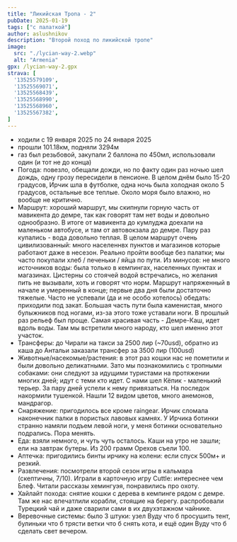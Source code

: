 ```yaml
---
title: "Ликийская Тропа - 2"
pubDate: 2025-01-19
tags: ["с палаткой"]
author: aslushnikov
description: "Второй поход по ликийской тропе"
image:
  src: "./lycian-way-2.webp"
  alt: "Armenia"
gpx: /lycian-way-2.gpx
strava: [
  '13525579109',
  '13525569071',
  '13525568439',
  '13525568990',
  '13525568960',
  '13525567382',
]
---
```


- ходили с 19 января 2025 по 24 января 2025
- прошли 101.18км, подняли 3294м
- газ был резьбовой, закупали 2 баллона по 450мл, использовали один (и тот не до конца) 
- Погода: повезло, обещали дожди, но по факту один раз ночью шел дождь, одну грозу пересидели в пенсионе. В целом днём было 15-20 градусов, Ирчик шла в футболке, одна ночь была холодная около 5 градусов, остальные все теплые. Около моря было влажно, но вообще не критично. 
- Маршрут: хороший маршрут, мы скипнули горную часть от мавикента до демре, так как говорят там нет воды и довольно однообразно. В итоге от мавикента до кумлуджа доехали на маленьком автобусе, и там от автовокзала до демре. Пару раз купались - вода довольно теплая. В целом маршрут очень цивилизованный: много населеннвх пунктов и магазинов которые работают даже в несезон. Реально пройти вообще без палатки; мы часто покупали хлеб / печеньки / яйца по пути. Из минусов: не много источников воды: была только в кемпингах, населенных пунктах и магазинах. Цистерны со стоячей водой встречались, но желания пить не вызывали, хоть и говорят что норм. Маршрут напряженный в начале и умеренный в конце; первые два дня были достаточно тяжелые. Часто не успевали (да и не особо хотелось) обедать: приходили под закат. Большая часть пути была каменистая, много булыжников под ногами, из-за этого тоже уставали ноги. В прошлый раз рельеф был проще. Самая красивая часть - Демре-Каш, идет вдоль воды. Там мы встретили много народу, кто шел именно этот участок.
- Трансферы: до Чирали на такси за 2500 лир (~70usd), обратно из каша до Антальи заказали трансфер за 3500 лир (100usd)
- Животные/насекомые/растения: в этот раз кошки нас не пометили и были довольно деликатными. Зато мы познакомились с тропными собаками: они следуют за идущими туристами на протяжении многих дней; идут с теми кто идет. С нами шел Кёпик - маленький терьер. За пару дней успели к нему привязаться. На последок накормили тушенкой. Нашли 12 видом цветов, много анемонов, мандрагор. 
- Снаряжение: пригодилось все кроме raingear. Ирчик сломала наконечник палки в пористых лавовых камнях. У Ирчика ботинки странно намяли подъем левой ноги, у меня ботинки основательно подрались. Пора менять. 
- Еда: взяли немного, и чуть чуть осталось. Каши на утро не зашли; ели на завтрак бутеры. Из 200 грамм Орехов съели 100. 
- Аптечка: пригодились бинты ирчику на колени: если спуск 500м+ и резкий.
- Развлечения: посмотрели второй сезон игры в кальмара (скептичны, 7/10). Играли в карточную игру Cuttle: интереснее чем Блеф. Читали рассказы хемингуэя, понравились про охоту. 
- Хайлайт похода: снятие кошки с дерева в кемпинге рядом с демре. Там же нас впечатлили корабли, стоящие на берегу. распробовали Турецкий чай и даже сварили сами в их двухэтажном чайнике. 
- Веревочные системы: было 3 штуки: узел Вуду что б просушить тент, булиньки что б трясти ветки что б снять кота, и ещё один Вуду что б сделать свет вечером. 
